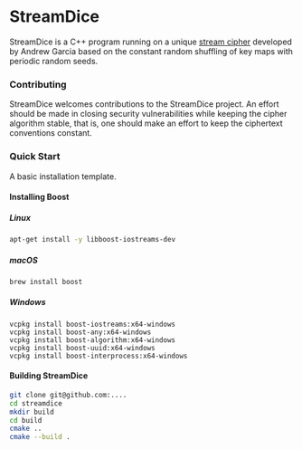 # StreamDice

StreamDice is a C++ program running on a unique [stream cipher](https://en.wikipedia.org/wiki/Stream_cipher) developed by Andrew Garcia based on the constant random shuffling of key maps with periodic random seeds. 

### Contributing

StreamDice welcomes contributions to the StreamDice project. An effort should be made in closing security vulnerabilities while keeping the cipher algorithm stable, that is, one should make an effort to keep the ciphertext conventions constant. 

### Quick Start

A basic installation template.

#### Installing Boost

##### Linux

```bash
apt-get install -y libboost-iostreams-dev
```
##### macOS
```bash
brew install boost
```
##### Windows

```
vcpkg install boost-iostreams:x64-windows
vcpkg install boost-any:x64-windows
vcpkg install boost-algorithm:x64-windows
vcpkg install boost-uuid:x64-windows
vcpkg install boost-interprocess:x64-windows
```


#### Building StreamDice
```bash
git clone git@github.com:....
cd streamdice
mkdir build
cd build
cmake ..
cmake --build .
```

